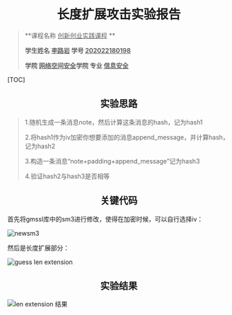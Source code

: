 # <center>长度扩展攻击实验报告</center>

>**课程名称     <u>创新创业实践课程</u>  **       
>
>**学生姓名   <u>李路岩</u>      学号  <u>202022180198</u>**     
>
>**学院   <u>网络空间安全</u>学院    专业  <u>信息安全</u>**   

[TOC]

## <center>实验思路</center>

>1.随机生成一条消息note，然后计算这条消息的hash，记为hash1
>
>2.将hash1作为iv加密你想要添加的消息append_message，并计算hash，记为hash2
>
>3.构造一条消息“note+padding+append_message”记为hash3
>
>4.验证hash2与hash3是否相等

## <center>关键代码</center>

首先将gmssl库中的sm3进行修改，使得在加密时候，可以自行选择iv：

<img src="https://img.gejiba.com/images/b5c4d56b8981334ebac55397e3dac08a.jpg" alt="newsm3" border="0">

然后是长度扩展部分：

<img src="https://img.gejiba.com/images/2269a609d3b9d0abe2756214be8c89bb.jpg" alt="guess len extension" border="0">



## <center>实验结果</center>

<img src="https://img.gejiba.com/images/7fa93cc098d676debe1179f395353a7c.jpg" alt="len extension 结果" border="0">
